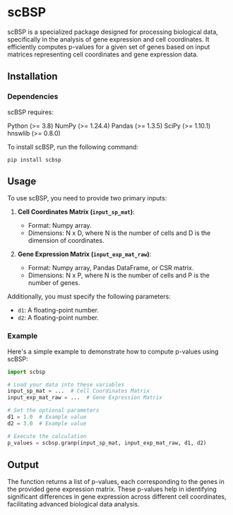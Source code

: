 # scBSP

scBSP is a specialized package designed for processing biological data, specifically in the analysis of gene expression and cell coordinates. It efficiently computes p-values for a given set of genes based on input matrices representing cell coordinates and gene expression data.

## Installation

### Dependencies
scBSP requires:

Python (>= 3.8)
NumPy (>= 1.24.4)
Pandas (>= 1.3.5)
SciPy (>= 1.10.1)
hnswlib (>= 0.8.0)

To install scBSP, run the following command:

`pip install scbsp`

## Usage

To use scBSP, you need to provide two primary inputs:

1. **Cell Coordinates Matrix (`input_sp_mat`)**: 
   - Format: Numpy array.
   - Dimensions: N x D, where N is the number of cells and D is the dimension of coordinates.

2. **Gene Expression Matrix (`input_exp_mat_raw`)**:
   - Format: Numpy array, Pandas DataFrame, or CSR matrix.
   - Dimensions: N x P, where N is the number of cells and P is the number of genes.

Additionally, you must specify the following parameters:

- `d1`: A floating-point number.
- `d2`: A floating-point number.


### Example

Here's a simple example to demonstrate how to compute p-values using scBSP:

```python
import scbsp

# Load your data into these variables
input_sp_mat = ...  # Cell Coordinates Matrix
input_exp_mat_raw = ...  # Gene Expression Matrix

# Set the optional parameters
d1 = 1.0  # Example value
d2 = 3.0  # Example value

# Execute the calculation
p_values = scbsp.granp(input_sp_mat, input_exp_mat_raw, d1, d2)
```

## Output

The function returns a list of p-values, each corresponding to the genes in the provided gene expression matrix. These p-values help in identifying significant differences in gene expression across different cell coordinates, facilitating advanced biological data analysis.

